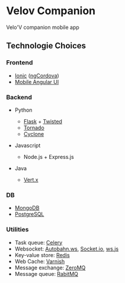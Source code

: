 # Velov Companion
Velo'V companion mobile app

## Technologie Choices
### Frontend
- [Ionic](http://ionicframework.com/) ([ngCordova](http://ngcordova.com/))
- [Mobile Angular UI](http://mobileangularui.com/)

### Backend
- Python
    + [Flask](http://flask.pocoo.org/) + [Twisted](https://twistedmatrix.com/trac/)
    + [Tornado](http://www.tornadoweb.org/en/stable)
    + [Cyclone](http://cyclone.io/)

- Javascript
    + Node.js + Express.js

- Java
    + [Vert.x](http://vertx.io/)

### DB
- [MongoDB](http://www.mongodb.com/)
- [PostgreSQL](http://www.postgresql.org/)

### Utilities
- Task queue: [Celery](http://www.celeryproject.org/)
- Websocket: [Autobahn.ws](http://autobahn.ws/), [Socket.io](http://socket.io/), [ws.js](https://github.com/websockets/ws)
- Key-value store: [Redis](http://redis.io/)
- Web Cache: [Varnish](https://www.varnish-cache.org/)
- Message exchange: [ZeroMQ](http://zeromq.org/)
- Message queue: [RabitMQ](https://www.rabbitmq.com/)